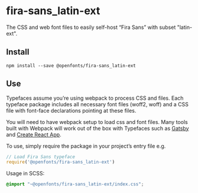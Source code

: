 
# fira-sans_latin-ext

The CSS and web font files to easily self-host “Fira Sans” with subset "latin-ext".

## Install

`npm install --save @openfonts/fira-sans_latin-ext`

## Use

Typefaces assume you’re using webpack to process CSS and files. Each typeface
package includes all necessary font files (woff2, woff) and a CSS file with
font-face declarations pointing at these files.

You will need to have webpack setup to load css and font files. Many tools built
with Webpack will work out of the box with Typefaces such as [Gatsby](https://github.com/gatsbyjs/gatsby)
and [Create React App](https://github.com/facebookincubator/create-react-app).

To use, simply require the package in your project’s entry file e.g.

```javascript
// Load Fira Sans typeface
require('@openfonts/fira-sans_latin-ext')
```

Usage in SCSS:
```scss
@import "~@openfonts/fira-sans_latin-ext/index.css";
```
